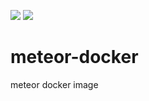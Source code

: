 [![](https://images.microbadger.com/badges/image/nikunjchapadia/meteor-node-4.5.0.svg)](http://microbadger.com/images/nikunjchapadia/meteor-node-4.5.0 "Get your own image badge on microbadger.com")     [![](https://images.microbadger.com/badges/version/nikunjchapadia/meteor-node-4.5.0.svg)](http://microbadger.com/images/nikunjchapadia/meteor-node-4.5.0 "Get your own version badge on microbadger.com")



# meteor-docker
meteor docker image
